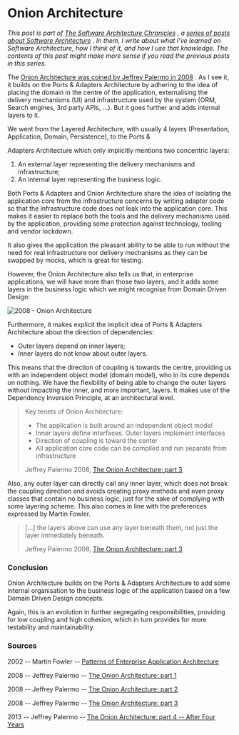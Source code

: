 Onion Architecture 
==================

*This post is part of [The Software Architecture
Chronicles](https://herbertograca.com/2017/07/03/the-software-architecture-chronicles/)
, a [series of posts about Software
Architecture](https://herbertograca.com/category/development/series/software-architecture/)
. In them, I write about what I've learned on Software Architecture, how
I think of it, and how I use that knowledge. The contents of this post
might make more sense if you read the previous posts in this series.*

The [Onion Architecture was coined by Jeffrey Palermo in
2008](http://jeffreypalermo.com/blog/the-onion-architecture-part-1/) .
As I see it, it builds on the Ports & Adapters Architecture by adhering
to the idea of placing the domain in the centre of the application,
externalising the delivery mechanisms (UI) and infrastructure used by
the system (ORM, Search engines, 3rd party APIs, ...). But it goes
further and adds internal layers to it.

We went from the Layered Architecture, with usually 4 layers (Presentation, Application, Domain, Persistence), to the Ports &

Adapters Architecture which only implicitly mentions two concentric
layers:

1.  An external layer representing the delivery mechanisms and
    infrastructure;
2.  An internal layer representing the business logic.

Both Ports & Adapters and Onion Architecture share the idea of isolating
the application core from the infrastructure concerns by writing adapter
code so that the infrastructure code does not leak into the application
core. This makes it easier to replace both the tools and the delivery
mechanisms used by the application, providing some protection against
technology, tooling and vendor lockdown.

It also gives the application the pleasant ability to be able to run
without the need for real infrastructure nor delivery mechanisms as they
can be swapped by mocks, which is great for testing.

However, the Onion Architecture also tells us that, in enterprise
applications, we will have more than those two layers, and it adds some
layers in the business logic which we might recognise from Domain Driven
Design:

![2008 - Onion Architecture](https://herbertograca.files.wordpress.com/2017/03/2008-onion-architecture5.png?w=1100)

Furthermore, it makes explicit the implicit idea of Ports & Adapters
Architecture about the direction of dependencies:

-   Outer layers depend on inner layers;
-   Inner layers do not know about outer layers.

This means that the direction of coupling is towards the centre,
providing us with an independent object model (domain model), who in its
core depends on nothing. We have the flexibility of being able to change
the outer layers without impacting the inner, and more important,
layers. It makes use of the Dependency Inversion Principle, at an
architectural level.

> Key tenets of Onion Architecture:
>
> -   The application is built around an independent object model
> -   Inner layers define interfaces. Outer layers implement interfaces
> -   Direction of coupling is toward the center
> -   All application core code can be compiled and run separate from
>     infrastructure
>
> Jeffrey Palermo 2008, [The Onion Architecture:
> part 3](http://jeffreypalermo.com/blog/the-onion-architecture-part-3/)

Also, any outer layer can directly call any inner layer, which does not
break the coupling direction and avoids creating proxy methods and even
proxy classes that contain no business logic, just for the sake of
complying with some layering scheme. This also comes in line with the
preferences expressed by Martin Fowler.

> \[...\] the layers above can use any layer beneath them, not just the
> layer immediately beneath.
>
> Jeffrey Palermo 2008, [The Onion Architecture:
> part 3](http://jeffreypalermo.com/blog/the-onion-architecture-part-3/)

### **Conclusion** 

Onion Architecture builds on the Ports & Adapters Architecture to add
some internal organisation to the business logic of the application
based on a few Domain Driven Design concepts.

Again, this is an evolution in further segregating responsibilities,
providing for low coupling and high cohesion, which in turn provides for
more testability and maintainability.

### **Sources** 

2002 -- Martin Fowler -- [Patterns of Enterprise Application Architecture](https://www.amazon.com/dp/0321127420/ref=wl_it_dp_o_pC_nS_ttl?_encoding=UTF8&colid=CG11VVP0H8Y8&coliid=I1QPWUPW6G7YF5)

2008 -- Jeffrey Palermo -- [The Onion Architecture: part 1](http://jeffreypalermo.com/blog/the-onion-architecture-part-1/)

2008 -- Jeffrey Palermo -- [The Onion Architecture: part 2](http://jeffreypalermo.com/blog/the-onion-architecture-part-2/)

2008 -- Jeffrey Palermo -- [The Onion Architecture: part 3](http://jeffreypalermo.com/blog/the-onion-architecture-part-3/)

2013 -- Jeffrey Palermo -- [The Onion Architecture: part 4 -- After Four Years](http://jeffreypalermo.com/blog/onion-architecture-part-4-after-four-years/)

